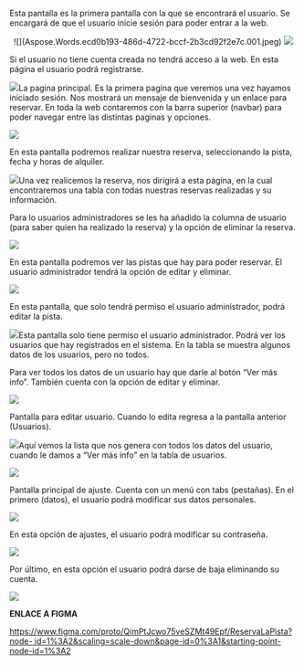 ﻿Esta pantalla es la primera pantalla con la que se encontrará el usuario. Se encargará de que el usuario inicie sesión para poder entrar a la web. 
<p align="center">
![](Aspose.Words.ecd0b193-486d-4722-bccf-2b3cd92f2e7c.001.jpeg)
 <img src="Aspose.Words.ecd0b193-486d-4722-bccf-2b3cd92f2e7c.001.jpeg"/>

</p>

Si el usuario no tiene cuenta creada no tendrá acceso a la web. En esta página el usuario podrá registrarse. 

![](Aspose.Words.ecd0b193-486d-4722-bccf-2b3cd92f2e7c.002.jpeg)La pagina principal. Es la primera pagina que veremos una vez hayamos iniciado sesión. Nos mostrará un mensaje de bienvenida y un enlace para reservar. En toda la web contaremos con la barra superior (navbar) para poder navegar entre las distintas paginas y opciones. 

![](Aspose.Words.ecd0b193-486d-4722-bccf-2b3cd92f2e7c.003.jpeg)

En esta pantalla podremos realizar nuestra reserva, seleccionando la pista, fecha y horas de alquiler. 

![](Aspose.Words.ecd0b193-486d-4722-bccf-2b3cd92f2e7c.004.jpeg)Una vez realicemos la reserva, nos dirigirá a esta página, en la cual encontraremos una tabla con todas nuestras reservas realizadas y su información. 

Para lo usuarios administradores se les ha añadido la columna de usuario (para saber quien ha realizado la reserva) y la opción de eliminar la reserva. 

![](Aspose.Words.ecd0b193-486d-4722-bccf-2b3cd92f2e7c.005.jpeg)

En esta pantalla podremos ver las pistas que hay para poder reservar. El usuario administrador tendrá la opción de editar y eliminar. 

![](Aspose.Words.ecd0b193-486d-4722-bccf-2b3cd92f2e7c.006.jpeg)

En esta pantalla, que solo tendrá permiso el usuario administrador, podrá editar la pista. 

![](Aspose.Words.ecd0b193-486d-4722-bccf-2b3cd92f2e7c.007.jpeg)Esta pantalla solo tiene permiso el usuario administrador. Podrá ver los usuarios que hay registrados en el sistema. En la tabla se muestra algunos datos de los usuarios, pero no todos. 

Para ver todos los datos de un usuario hay que darle al botón “Ver más info”. También cuenta con la opción de editar y eliminar. 

![](Aspose.Words.ecd0b193-486d-4722-bccf-2b3cd92f2e7c.008.jpeg)

Pantalla para editar usuario. Cuando lo edita regresa a la pantalla anterior (Usuarios).

![](Aspose.Words.ecd0b193-486d-4722-bccf-2b3cd92f2e7c.009.jpeg)Aquí vemos la lista que nos genera con todos los datos del usuario, cuando le damos a “Ver más info” en la tabla de usuarios. 

![](Aspose.Words.ecd0b193-486d-4722-bccf-2b3cd92f2e7c.010.jpeg)

Pantalla principal de ajuste. Cuenta con un menú con tabs (pestañas). En el primero (datos), el usuario podrá modificar sus datos personales. 

![](Aspose.Words.ecd0b193-486d-4722-bccf-2b3cd92f2e7c.011.jpeg)

En esta opción de ajustes, el usuario podrá modificar su contraseña. 

![](Aspose.Words.ecd0b193-486d-4722-bccf-2b3cd92f2e7c.012.jpeg)

Por último, en esta opción el usuario podrá darse de baja eliminando su cuenta. 

![](Aspose.Words.ecd0b193-486d-4722-bccf-2b3cd92f2e7c.013.jpeg)

**ENLACE A FIGMA** 

[https://www.figma.com/proto/QimPtJcwo75veSZMt49Epf/ReservaLaPista?node- id=1%3A2&scaling=scale-down&page-id=0%3A1&starting-point-node-id=1%3A2](https://www.figma.com/proto/QimPtJcwo75veSZMt49Epf/ReservaLaPista?node-id=1%3A2&scaling=scale-down&page-id=0%3A1&starting-point-node-id=1%3A2) 
